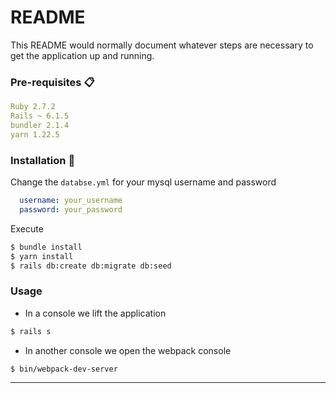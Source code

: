 # README

This README would normally document whatever steps are necessary to get the
application up and running.

### Pre-requisites 📋

``` yml
Ruby 2.7.2
Rails ~ 6.1.5
bundler 2.1.4
yarn 1.22.5
```

### Installation 🔧

Change the `databse.yml` for your mysql username and password 


``` yml
  username: your_username
  password: your_password
```

Execute
``` bash
$ bundle install
$ yarn install
$ rails db:create db:migrate db:seed
```

### Usage
- In a console we lift the application
``` bash
$ rails s
```

- In another console we open the webpack console
```
$ bin/webpack-dev-server
```
---
